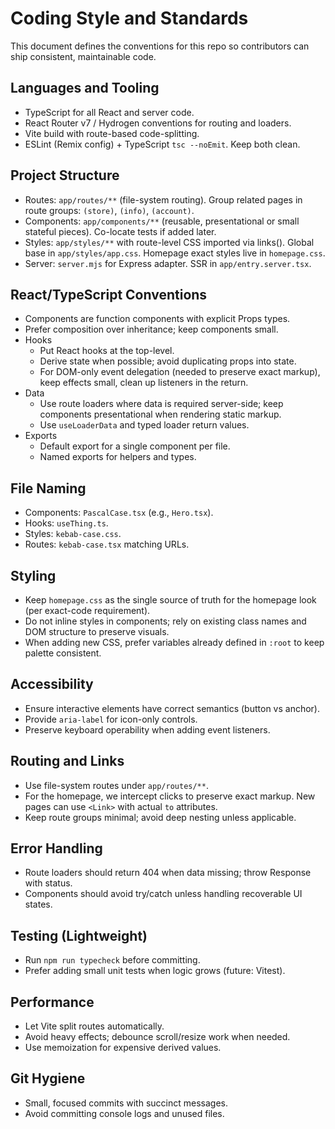 # Coding Style and Standards

This document defines the conventions for this repo so contributors can ship consistent, maintainable code.

## Languages and Tooling
- TypeScript for all React and server code.
- React Router v7 / Hydrogen conventions for routing and loaders.
- Vite build with route-based code-splitting.
- ESLint (Remix config) + TypeScript `tsc --noEmit`. Keep both clean.

## Project Structure
- Routes: `app/routes/**` (file-system routing). Group related pages in route groups: `(store)`, `(info)`, `(account)`.
- Components: `app/components/**` (reusable, presentational or small stateful pieces). Co-locate tests if added later.
- Styles: `app/styles/**` with route-level CSS imported via links(). Global base in `app/styles/app.css`. Homepage exact styles live in `homepage.css`.
- Server: `server.mjs` for Express adapter. SSR in `app/entry.server.tsx`.

## React/TypeScript Conventions
- Components are function components with explicit Props types.
- Prefer composition over inheritance; keep components small.
- Hooks
  - Put React hooks at the top-level.
  - Derive state when possible; avoid duplicating props into state.
  - For DOM-only event delegation (needed to preserve exact markup), keep effects small, clean up listeners in the return.
- Data
  - Use route loaders where data is required server-side; keep components presentational when rendering static markup.
  - Use `useLoaderData` and typed loader return values.
- Exports
  - Default export for a single component per file.
  - Named exports for helpers and types.

## File Naming
- Components: `PascalCase.tsx` (e.g., `Hero.tsx`).
- Hooks: `useThing.ts`.
- Styles: `kebab-case.css`.
- Routes: `kebab-case.tsx` matching URLs.

## Styling
- Keep `homepage.css` as the single source of truth for the homepage look (per exact-code requirement).
- Do not inline styles in components; rely on existing class names and DOM structure to preserve visuals.
- When adding new CSS, prefer variables already defined in `:root` to keep palette consistent.

## Accessibility
- Ensure interactive elements have correct semantics (button vs anchor).
- Provide `aria-label` for icon-only controls.
- Preserve keyboard operability when adding event listeners.

## Routing and Links
- Use file-system routes under `app/routes/**`.
- For the homepage, we intercept clicks to preserve exact markup. New pages can use `<Link>` with actual `to` attributes.
- Keep route groups minimal; avoid deep nesting unless applicable.

## Error Handling
- Route loaders should return 404 when data missing; throw Response with status.
- Components should avoid try/catch unless handling recoverable UI states.

## Testing (Lightweight)
- Run `npm run typecheck` before committing.
- Prefer adding small unit tests when logic grows (future: Vitest).

## Performance
- Let Vite split routes automatically.
- Avoid heavy effects; debounce scroll/resize work when needed.
- Use memoization for expensive derived values.

## Git Hygiene
- Small, focused commits with succinct messages.
- Avoid committing console logs and unused files.

